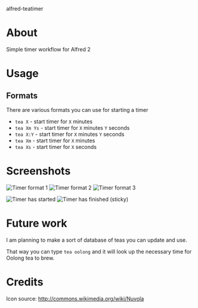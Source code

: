alfred-teatimer

# About

Simple timer workflow for Alfred 2

# Usage

## Formats

There are various formats you can use for starting a timer

- `tea X` - start timer for `X` minutes
- `tea Xm Ys` - start timer for `X` minutes `Y` seconds
- `tea X:Y` - start timer for `X` minutes `Y` seconds
- `tea Xm` - start timer for `X` minutes
- `tea Xs` - start timer for `X` seconds

# Screenshots

![Timer format 1](https://raw.github.com/co-dan/alfred-teatimer/master/TimerFormat1.png)
![Timer format 2](https://raw.github.com/co-dan/alfred-teatimer/master/TimerFormat2.png)
![Timer format 3](https://raw.github.com/co-dan/alfred-teatimer/master/TimerFormat3.png)

![Timer has started](https://raw.github.com/co-dan/alfred-teatimer/master/TimerStared.png)
![Timer has finished (sticky)](https://raw.github.com/co-dan/alfred-teatimer/master/TimerFinished.png)

# Future work

I am planning to make a sort of database of teas you can update and
use.

That way you can type `tea oolong` and it will look up the necessary
time for Oolong tea to brew.

# Credits

Icon source: http://commons.wikimedia.org/wiki/Nuvola
